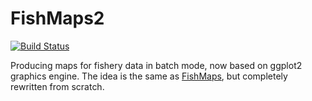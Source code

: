 # FishMaps2

[![Build Status](https://magnum.travis-ci.com/fernandomayer/FishMaps2.svg?token=Z2LARYLkA17EJPp3iZpK&branch=travis)](https://magnum.travis-ci.com/fernandomayer/FishMaps2)


Producing maps for fishery data in batch mode, now based on ggplot2
graphics engine. The idea is the same as
[FishMaps](http://github.com/fernandomayer/FishMaps), but completely
rewritten from scratch. 
